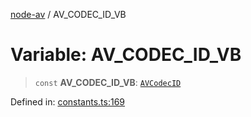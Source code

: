 [node-av](../globals.md) / AV\_CODEC\_ID\_VB

# Variable: AV\_CODEC\_ID\_VB

> `const` **AV\_CODEC\_ID\_VB**: [`AVCodecID`](../type-aliases/AVCodecID.md)

Defined in: [constants.ts:169](https://github.com/seydx/av/blob/f8631fc881b394300b1479f511d55cf1c370a87f/src/constants/constants.ts#L169)
